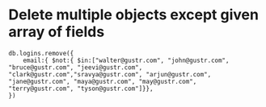 # Delete multiple objects except given array of fields

```
db.logins.remove({
    email:{ $not:{ $in:["walter@gustr.com", "john@gustr.com", "bruce@gustr.com", "jeevi@gustr.com", "clark@gustr.com","sravya@gustr.com", "arjun@gustr.com", "jane@gustr.com", "maya@gustr.com", "may@gustr.com", "terry@gustr.com", "tyson@gustr.com"]}},
})
```
